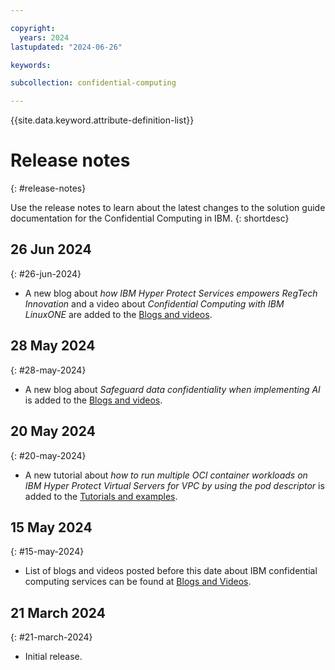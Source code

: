```yaml
---

copyright:
  years: 2024
lastupdated: "2024-06-26"

keywords: 

subcollection: confidential-computing

---
```


{{site.data.keyword.attribute-definition-list}}

# Release notes
{: #release-notes}

Use the release notes to learn about the latest changes to the solution guide documentation for the Confidential Computing in IBM.
{: shortdesc}


## 26 Jun 2024
{: #26-jun-2024}

* A new blog about _how IBM Hyper Protect Services empowers RegTech Innovation_ and a video about _Confidential Computing with IBM LinuxONE_ are added to the [Blogs and videos](/docs/confidential-computing?topic=confidential-computing-blogs-videos).


## 28 May 2024
{: #28-may-2024}

* A new blog about _Safeguard data confidentiality when implementing AI_ is added to the [Blogs and videos](/docs/confidential-computing?topic=confidential-computing-blogs-videos).


## 20 May 2024
{: #20-may-2024}

* A new tutorial about _how to run multiple OCI container workloads on IBM Hyper Protect Virtual Servers for VPC by using the pod descriptor_ is added to the [Tutorials and examples](/docs/confidential-computing?topic=confidential-computing-tutorial-example).

## 15 May 2024
{: #15-may-2024}

* List of blogs and videos posted before this date about IBM confidential computing services can be found at [Blogs and Videos](/docs/confidential-computing?topic=confidential-computing-blogs-videos).

## 21 March 2024
{: #21-march-2024}

* Initial release.
